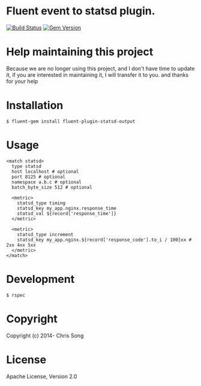 # Fluent event to statsd plugin.

[![Build Status](https://travis-ci.org/lingochamp/fluent-plugin-statsd.svg?branch=master)](https://travis-ci.org/lingochamp/fluent-plugin-statsd)
[![Gem Version](https://badge.fury.io/rb/fluent-plugin-statsd-output.svg)](https://badge.fury.io/rb/fluent-plugin-statsd-output)

# Help maintaining this project

Because we are no longer using this project, and I don't have time to update it, if you are interested in maintaining it, I will transfer it to you. and thanks for your help

# Installation

```
$ fluent-gem install fluent-plugin-statsd-output
```

# Usage

```
<match statsd>
  type statsd
  host localhost # optional
  port 8125 # optional
  namespace a.b.c # optional
  batch_byte_size 512 # optional

  <metric>
    statsd_type timing
    statsd_key my_app.nginx.response_time
    statsd_val ${record['response_time']}
  </metric>

  <metric>
    statsd_type increment
    statsd_key my_app.nginx.${record['response_code'].to_i / 100}xx # 2xx 4xx 5xx
  </metric>
</match>
```

# Development

```
$ rspec
```

# Copyright

Copyright (c) 2014- Chris Song

# License

Apache License, Version 2.0
